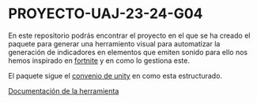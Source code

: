 # PROYECTO-UAJ-23-24-G04
En este repositorio podrás encontrar el proyecto en el que se ha creado el paquete para generar una herramiento visual para automatizar la generación de indicadores en elementos que emiten sonido para ello nos hemos inspirado en [fortnite](https://www.youtube.com/watch?v=OdvvloT41Yg) y en como lo gestiona este.

El paquete sigue el [convenio de unity](https://docs.unity3d.com/Manual/cus-layout.html) en como esta estructurado.


[Documentación de la herramienta](PROYECTO-UAJ-G04/Packages/com.g04.visualtool/Documentation~/visualtool.md) 

